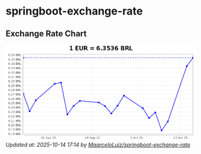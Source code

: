 # springboot-exchange-rate

<!-- EXCHANGE-RATE-START -->
## Exchange Rate Chart

![Exchange Rate Chart](charts/chart.png)*Updated at: 2025-10-14 17:14 by [MaarceloLuiz/springboot-exchange-rate](https://github.com/MaarceloLuiz/springboot-exchange-rate)*


<!-- EXCHANGE-RATE-END -->